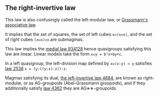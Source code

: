## The right-invertive law

This law is also confusingly called the left-modular law, or [Grassmann's associative law](https://arxiv.org/abs/1007.2285).

It implies that the set of squares, the set of left cubes `x◇(x◇x)`, and the set of right cubes `(x◇x)◇x` are submagmas.

This law implies the [medial law 934128](https://teorth.github.io/equational_theories/implications/?934128) hence quasigroups satisfying this law are linear.  Linear models take the form `x◇y = b²x+by+c`.

In a left quasigroup, the left-division map defined by `x◇(x:y) = y` satisfies [law 2538](https://teorth.github.io/equational_theories/implications/?2538) `x = (y:((y:x):z)):z`.

Magmas satisfying its dual, [the left-invertive law 4684](https://teorth.github.io/equational_theories/implications/?4684), are known as right-modular, or as AG-groupoids (Abel-Grassmann groupoids), and if they additionally satisfy [law 4362](https://teorth.github.io/equational_theories/implications/?4362) they are AG∗∗-groupoids.
